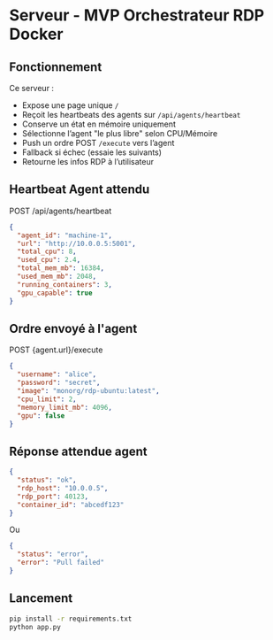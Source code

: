 # Serveur - MVP Orchestrateur RDP Docker

## Fonctionnement

Ce serveur :
- Expose une page unique `/`
- Reçoit les heartbeats des agents sur `/api/agents/heartbeat`
- Conserve un état en mémoire uniquement
- Sélectionne l’agent "le plus libre" selon CPU/Mémoire
- Push un ordre POST `/execute` vers l’agent
- Fallback si échec (essaie les suivants)
- Retourne les infos RDP à l’utilisateur

## Heartbeat Agent attendu

POST /api/agents/heartbeat
```json
{
  "agent_id": "machine-1",
  "url": "http://10.0.0.5:5001",
  "total_cpu": 8,
  "used_cpu": 2.4,
  "total_mem_mb": 16384,
  "used_mem_mb": 2048,
  "running_containers": 3,
  "gpu_capable": true
}
```

## Ordre envoyé à l'agent

POST {agent.url}/execute
```json
{
  "username": "alice",
  "password": "secret",
  "image": "monorg/rdp-ubuntu:latest",
  "cpu_limit": 2,
  "memory_limit_mb": 4096,
  "gpu": false
}
```

## Réponse attendue agent

```json
{
  "status": "ok",
  "rdp_host": "10.0.0.5",
  "rdp_port": 40123,
  "container_id": "abcedf123"
}
```

Ou

```json
{
  "status": "error",
  "error": "Pull failed"
}
```

## Lancement

```bash
pip install -r requirements.txt
python app.py
```

